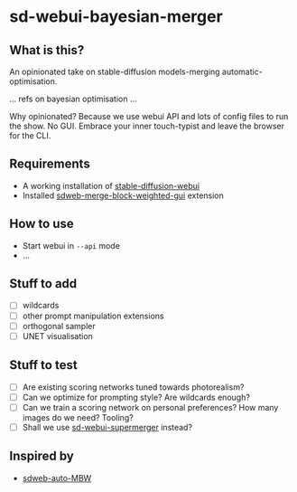 # sd-webui-bayesian-merger

## What is this?

An opinionated take on stable-diffusion models-merging automatic-optimisation.

... refs on bayesian optimisation ...

Why opinionated? Because we use webui API and lots of config files to run the show. No GUI. 
Embrace your inner touch-typist and leave the browser for the CLI.

## Requirements

- A working installation of [stable-diffusion-webui](https://github.com/AUTOMATIC1111/stable-diffusion-webui)
- Installed [sdweb-merge-block-weighted-gui](https://github.com/bbc-mc/sdweb-merge-block-weighted-gui) extension

## How to use

- Start webui in `--api` mode
- ...

## Stuff to add

- [ ] wildcards
- [ ] other prompt manipulation extensions
- [ ] orthogonal sampler
- [ ] UNET visualisation

## Stuff to test

- [ ] Are existing scoring networks tuned towards photorealism?
- [ ] Can we optimize for prompting style? Are wildcards enough?
- [ ] Can we train a scoring network on personal preferences? How many images do we need? Tooling?
- [ ] Shall we use [sd-webui-supermerger](https://github.com/hako-mikan/sd-webui-supermerger) instead?

## Inspired by

- [sdweb-auto-MBW](https://github.com/Xerxemi/sdweb-auto-MBW)
